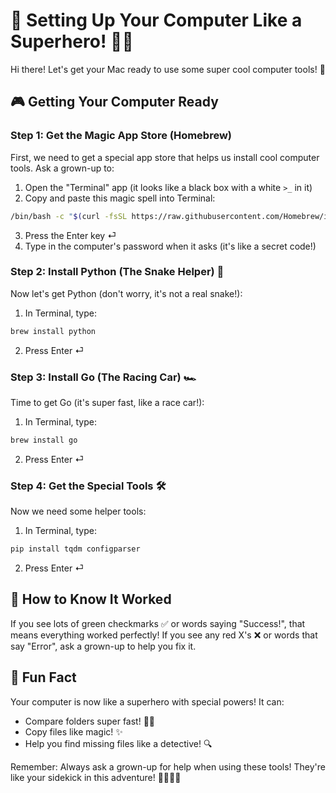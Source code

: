 # 🌟 Setting Up Your Computer Like a Superhero! 🦸‍♂️

Hi there! Let's get your Mac ready to use some super cool computer tools! 🚀

## 🎮 Getting Your Computer Ready

### Step 1: Get the Magic App Store (Homebrew)
First, we need to get a special app store that helps us install cool computer tools. Ask a grown-up to:

1. Open the "Terminal" app (it looks like a black box with a white `>_` in it)
2. Copy and paste this magic spell into Terminal:
```bash
/bin/bash -c "$(curl -fsSL https://raw.githubusercontent.com/Homebrew/install/HEAD/install.sh)"
```
3. Press the Enter key ⏎
4. Type in the computer's password when it asks (it's like a secret code!)

### Step 2: Install Python (The Snake Helper) 🐍
Now let's get Python (don't worry, it's not a real snake!):

1. In Terminal, type:
```bash
brew install python
```
2. Press Enter ⏎

### Step 3: Install Go (The Racing Car) 🏎️
Time to get Go (it's super fast, like a race car!):

1. In Terminal, type:
```bash
brew install go
```
2. Press Enter ⏎

### Step 4: Get the Special Tools 🛠️
Now we need some helper tools:

1. In Terminal, type:
```bash
pip install tqdm configparser
```
2. Press Enter ⏎

## 🎯 How to Know It Worked

If you see lots of green checkmarks ✅ or words saying "Success!", that means everything worked perfectly! If you see any red X's ❌ or words that say "Error", ask a grown-up to help you fix it.

## 🎨 Fun Fact

Your computer is now like a superhero with special powers! It can:
- Compare folders super fast! 🏃‍♂️
- Copy files like magic! ✨
- Help you find missing files like a detective! 🔍

Remember: Always ask a grown-up for help when using these tools! They're like your sidekick in this adventure! 🦸‍♀️🦸‍♂️
